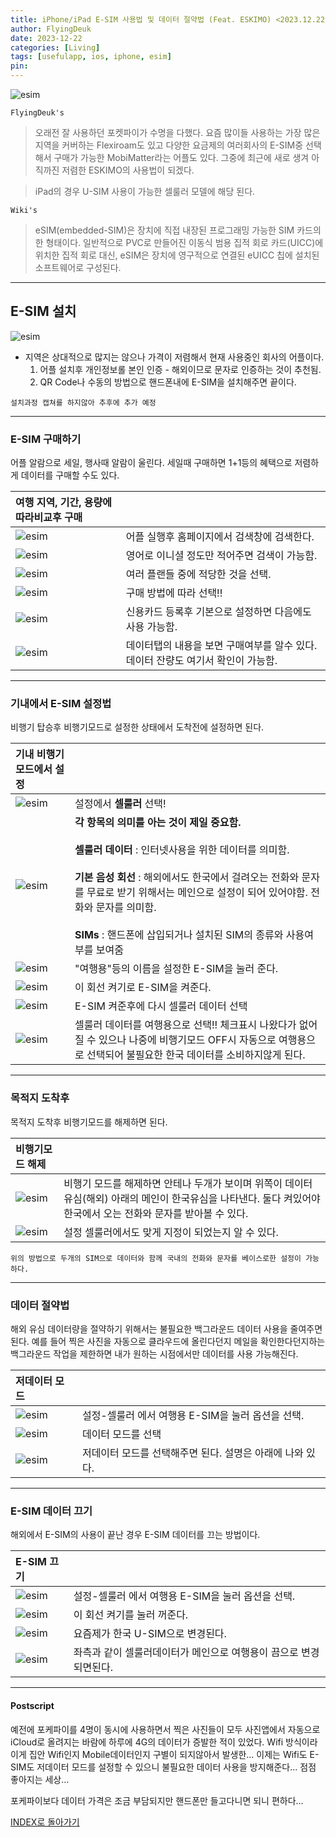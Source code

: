```yaml
---
title: iPhone/iPad E-SIM 사용법 및 데이터 절약법 (Feat. ESKIMO) <2023.12.22 Updated>
author: FlyingDeuk
date: 2023-12-22 
categories: [Living]
tags: [usefulapp, ios, iphone, esim]
pin:
---
```


![esim](/img/living/iphone/esim0.jpg)

`FlyingDeuk's`
> 오래전 잘 사용하던 포켓파이가 수명을 다했다. 요즘 많이들 사용하는 가장 많은 지역을 커버하는 Flexiroam도 있고 다양한 요금제의 여러회사의 E-SIM중 선택해서 구매가 가능한 MobiMatter라는 어플도 있다. 그중에 최근에 새로 생겨 아직까진 저렴한 ESKIMO의 사용법이 되겠다. 

>iPad의 경우 U-SIM 사용이 가능한 셀룰러 모델에 해당 된다.  

`Wiki's`
>eSIM(embedded-SIM)은 장치에 직접 내장된 프로그래밍 가능한 SIM 카드의 한 형태이다. 일반적으로 PVC로 만들어진 이동식 범용 집적 회로 카드(UICC)에 위치한 집적 회로 대신, eSIM은 장치에 영구적으로 연결된 eUICC 칩에 설치된 소프트웨어로 구성된다.

------------

## E-SIM 설치

![esim](/img/living/iphone/esim.jpg)
- 지역은 상대적으로 많지는 않으나 가격이 저렴해서 현재 사용중인 회사의 어플이다. 
  1. 어플 설치후 개인정보롤 본인 인증 - 해외이므로 문자로 인증하는 것이 추천됨. 
  2. QR Code나 수동의 방법으로 핸드폰내에 E-SIM을 설치해주면 끝이다. 

`설치과정 캡쳐를 하지않아 추후에 추가 예정`

---------

### E-SIM 구매하기 
어플 알람으로 세일, 행사때 알람이 울린다. 세일때 구매하면 1+1등의 혜택으로 저렴하게 데이터를 구매할 수도 있다. 

| **여행 지역, 기간, 용량에 따라비교후 구매**          |                 |
|:-------------------------|:-----------------|
| ![esim](/img/living/iphone/esim1.jpg) | 어플 실행후 홈페이지에서 검색창에 검색한다. |
| ![esim](/img/living/iphone/esim2.jpg) | 영어로 이니셜 정도만 적어주면 검색이 가능함. |
| ![esim](/img/living/iphone/esim3.jpg) | 여러 플랜들 중에 적당한 것을 선택. |
| ![esim](/img/living/iphone/esim4.jpg) | 구매 방법에 따라 선택!! |
| ![esim](/img/living/iphone/esim7.jpg) | 신용카드 등록후 기본으로 설정하면 다음에도 사용 가능함.|
| ![esim](/img/living/iphone/esim16.jpg) | 데이터탭의 내용을 보면 구매여부를 알수 있다. 데이터 잔량도 여기서 확인이 가능함. |

------------

### 기내에서 E-SIM 설정법 
비행기 탑승후 비행기모드로 설정한 상태에서 도착전에 설정하면 된다. 

| **기내 비행기모드에서 설정**          |                 |
|:-------------------------|:-----------------|
| ![esim](/img/living/iphone/esim5.jpg) | 설정에서 **셀룰러** 선택!|
| ![esim](/img/living/iphone/esim8.jpg) | **각 항목의 의미를 아는 것이 제일 중요함.** <br> <br> **셀룰러 데이터** : 인터넷사용을 위한 데이터를 의미함. <br><br> **기본 음성 회선** : 해외에서도 한국에서 걸려오는 전화와 문자를 무료로 받기 위해서는 메인으로 설정이 되어 있어야함. 전화와 문자를 의미함. <br><br> **SIMs** : 핸드폰에 삽입되거나 설치된 SIM의 종류와 사용여부를 보여줌 |
| ![esim](/img/living/iphone/esim17.jpg) | "여행용"등의 이름을 설정한 E-SIM을 눌러 준다. |
| ![esim](/img/living/iphone/esim9.jpg) | 이 회선 켜기로 E-SIM을 켜준다. |
| ![esim](/img/living/iphone/esim6.jpg) | E-SIM 켜준후에 다시 셀룰러 데이터 선택|
| ![esim](/img/living/iphone/esim10.jpg) | 셀룰러 데이터를 여행용으로 선택!! 체크표시 나왔다가 없어질 수 있으나 나중에 비행기모드 OFF시 자동으로 여행용으로 선택되어 불필요한 한국 데이터를 소비하지않게 된다. |


----

### 목적지 도착후  
목적지 도착후 비행기모드를 해제하면 된다. 

| **비행기모드 해제**          |                 |
|:-------------------------|:-----------------|
| ![esim](/img/living/iphone/esim11.jpg) | 비행기 모드를 해제하면 안테나 두개가 보이며 위쪽이 데이터 유심(해외) 아래의 메인이 한국유심을 나타낸다. 둘다 켜있어야 한국에서 오는 전화와 문자를 받아볼 수 있다. |
| ![esim](/img/living/iphone/esim13.jpg) | 설정 셀룰러에서도 맞게 지정이 되었는지 알 수 있다. |


`위의 방법으로 두개의 SIM으로 데이터와 함께 국내의 전화와 문자를 베이스로한 설정이 가능하다.`

----------

### 데이터 절약법 
해외 유심 데이터량을 절약하기 위해서는 불필요한 백그라운드 데이터 사용을 줄여주면 된다. 예를 들어 찍은 사진을 자동으로 클라우드에 올린다던지 메일을 확인한다던지하는 백그라운드 작업을 제한하면 내가 원하는 시점에서만 데이터를 사용 가능해진다.  

| **저데이터 모드**          |                 |
|:-------------------------|:-----------------|
| ![esim](/img/living/iphone/esim19.jpg) | 설정-셀룰러 에서 여행용 E-SIM을 눌러 옵션을 선택. |
| ![esim](/img/living/iphone/esim14.jpg) | 데이터 모드를 선택|
| ![esim](/img/living/iphone/esim20.jpg) | 저데이터 모드를 선택해주면 된다. 설명은 아래에 나와 있다. |

------------

### E-SIM 데이터 끄기 
해외에서 E-SIM의 사용이 끝난 경우 E-SIM 데이터를 끄는 방법이다. 

| **E-SIM 끄기**          |                 |
|:-------------------------|:-----------------|
| ![esim](/img/living/iphone/esim12.jpg) | 설정-셀룰러 에서 여행용 E-SIM을 눌러 옵션을 선택. |
| ![esim](/img/living/iphone/esim15.jpg) | 이 회선 켜기를 눌러 꺼준다. |
| ![esim](/img/living/iphone/esim21.jpg) | 요즘제가 한국 U-SIM으로 변경된다. |
| ![esim](/img/living/iphone/esim22.jpg) | 좌측과 같이 셀룰러데이터가 메인으로 여행용이 끔으로 변경되면된다. |

------------
#### Postscript
예전에 포케파이를 4명이 동시에 사용하면서 찍은 사진들이 모두 사진앱에서 자동으로 iCloud로 올려지는 바람에 하루에 4G의 데이터가 증발한 적이 있었다. Wifi 방식이라 이게 집안 Wifi인지 Mobile데이터인지 구별이 되지않아서 발생한... 이제는 Wifi도 E-SIM도 저데이터 모드를 설정할 수 있으니 불필요한 데이터 사용을 방지해준다... 점점 좋아지는 세상...

포케파이보다 데이터 가격은 조금 부담되지만 핸드폰만 들고다니면 되니 편하다...


[INDEX로 돌아가기](/posts/iphone/)
